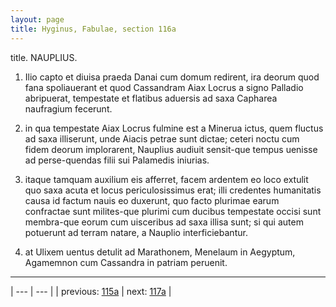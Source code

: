 ```yaml
---
layout: page
title: Hyginus, Fabulae, section 116a
---
```


title. NAUPLIUS.



1. Ilio capto et diuisa praeda Danai cum domum redirent, ira deorum quod fana spoliauerant et quod Cassandram Aiax Locrus a signo Palladio abripuerat, tempestate et flatibus aduersis ad saxa Capharea naufragium fecerunt.



2. in qua tempestate Aiax Locrus fulmine est a Minerua ictus, quem fluctus ad saxa illiserunt, unde Aiacis petrae sunt dictae; ceteri noctu cum fidem deorum implorarent, Nauplius audiuit sensit-que tempus uenisse ad perse-quendas filii sui Palamedis iniurias.



3. itaque tamquam auxilium eis afferret, facem ardentem eo loco extulit quo saxa acuta et locus periculosissimus erat; illi credentes humanitatis causa id factum nauis eo duxerunt, quo facto plurimae earum confractae sunt milites-que plurimi cum ducibus tempestate occisi sunt membra-que eorum cum uisceribus ad saxa illisa sunt; si qui autem potuerunt ad terram natare, a Nauplio interficiebantur.



4. at Ulixem uentus detulit ad Marathonem, Menelaum in Aegyptum, Agamemnon cum Cassandra in patriam peruenit.



---

| --- | --- |
| previous: [115a](../115a/) | next: [117a](../117a/) |